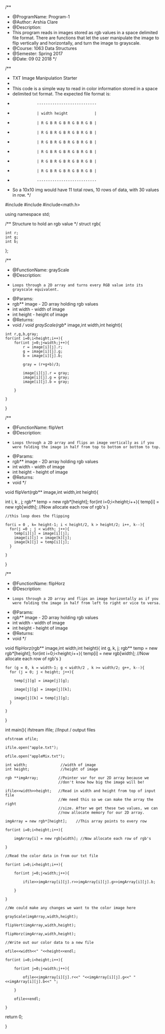/**
* @ProgramName: Program-1
* @Author: Arshia Clare 
* @Description: 
* This program reads in images stored as rgb values in a space delimited file format. There are functions that let the user manipulate the image to flip vertically and horizontally, and turn the image to grayscale.
* @Course: 1063 Data Structures
* @Semester: Spring 2017
* @Date: 09 02 2018 
*/

/**
* TXT Image Manipulation Starter
* 
* This code is a simple way to read in color information stored in a space
* delimited txt format. The expected file format is:
*                ---------------------------
*                | width height            |
*                | R G B R G B R G B R G B |
*                | R G B R G B R G B R G B |
*                | R G B R G B R G B R G B |
*                | R G B R G B R G B R G B |
*                | R G B R G B R G B R G B |
*                | R G B R G B R G B R G B |
*                ---------------------------
* So a 10x10 img would have 11 total rows, 10 rows of data, with 30 values in row.
*/

#include<iostream>
#include<fstream>
#include<math.h>

using namespace std;

/**
Structure to hold an rgb value
*/
struct rgb{

    int r;
    int g;
    int b;
    
};

/**
* @FunctionName: grayScale
* @Description: 
*     Loops through a 2D array and turns every RGB value into its grayscale equivalent.
* @Params:
*    rgb** image - 2D array holding rgb values
*    int width - width of image
*    int height - height of image
* @Returns:
*    void
*/
void grayScale(rgb** image,int width,int height){

    int r,g,b,gray;
    for(int i=0;i<height;i++){
        for(int j=0;j<width;j++){
            r = image[i][j].r;
            g = image[i][j].g;
            b = image[i][j].b;
            
            gray = (r+g+b)/3;
            
            image[i][j].r = gray;
            image[i][j].g = gray;
            image[i][j].b = gray;
            
        }
        
    }
    
}

/**
* @FunctionName: flipVert
* @Description: 
*     Loops through a 2D array and flips an image vertically as if you were folding the image in half from top to bottom or bottom to top.
* @Params:
*    rgb** image - 2D array holding rgb values
*    int width - width of image
*    int height - height of image
* @Returns:
*    void
*/

void flipVert(rgb** image,int width,int height){

  int i, k , j;
  rgb** temp = new rgb*[height];
    for(int i=0;i<height;i++){
        temp[i] = new rgb[width]; //Now allocate each row of rgb's
    }
    
    //this loop does the flipping
    
    for(i = 0 , k= height-1; i < height/2, k > height/2; i++, k--){
      for(j =0 ; j < width; j++){
        temp[i][j] = image[i][j];
        image[i][j] = image[k][j];
        image[k][j] = temp[i][j];
      }
      
    }
    
}

/**
* @FunctionName: flipHorz
* @Description: 
*     Loops through a 2D array and flips an image horizontally as if you were folding the image in half from left to right or vice to versa.
* @Params:
*    rgb** image - 2D array holding rgb values
*    int width - width of image
*    int height - height of image
* @Returns:
*    void
*/

void flipHorz(rgb** image,int width,int height){
    int g, k, j;
    rgb** temp = new rgb*[height];
    for(int i=0;i<height;i++){
        temp[i] = new rgb[width]; //Now allocate each row of rgb's
    }
    
    for (g = 0, k = width-1; g < width/2 , k >= width/2; g++, k--){
      for (j = 0; j < height; j++){
      
        temp[j][g] = image[j][g];
        
        image[j][g] = image[j][k];
        
        image[j][k] = temp[j][g];
      }
      
    }
    
}

int main(){
    ifstream ifile;          //Input / output files
    
    ofstream ofile;
    
    ifile.open("apple.txt");
    
    ofile.open("appleMix.txt");   
    
    int width;               //width of image
    int height;              //height of image
    
    rgb **imgArray;         //Pointer var for our 2D array because we         
                            //don't know how big the image will be!

    ifile>>width>>height;   //Read in width and height from top of input file
                            //We need this so we can make the array the right 
                            //size. After we get these two values, we can
                            //now allocate memory for our 2D array.

    imgArray = new rgb*[height];    //This array points to every row

    for(int i=0;i<height;i++){
    
        imgArray[i] = new rgb[width]; //Now allocate each row of rgb's
        
    }
    
    //Read the color data in from our txt file
    
    for(int i=0;i<height;i++){
    
        for(int j=0;j<width;j++){
        
            ifile>>imgArray[i][j].r>>imgArray[i][j].g>>imgArray[i][j].b;            
            
        }
        
    }
    
    //We could make any changes we want to the color image here
    
    grayScale(imgArray,width,height);
    
    flipVert(imgArray,width,height);
    
    flipHorz(imgArray,width,height);
    
    //Write out our color data to a new file
    
    ofile<<width<<" "<<height<<endl;
    
    for(int i=0;i<height;i++){
    
        for(int j=0;j<width;j++){
        
            ofile<<imgArray[i][j].r<<" "<<imgArray[i][j].g<<" "<<imgArray[i][j].b<<" ";
            
        }
        
        ofile<<endl;
        
    }   
    
  return 0;
  
}
